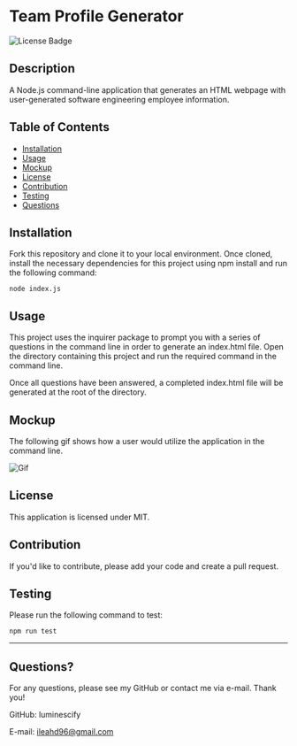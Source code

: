 # Team Profile Generator

![License Badge](https://img.shields.io/static/v1?label=License&message=MIT&color=success)

## Description

A Node.js command-line application that generates an HTML webpage with user-generated software engineering employee information.

## Table of Contents

- [Installation](#installation)
- [Usage](#usage)
- [Mockup](#mockup)
- [License](#license)
- [Contribution](#contribution)
- [Testing](#testing)
- [Questions](#questions)

## Installation
Fork this repository and clone it to your local environment. Once cloned, install the necessary dependencies for this project using npm install and run the following command:

```
node index.js
```

## Usage

This project uses the inquirer package to prompt you with a series of questions in the command line in order to generate an index.html file. Open the directory containing this project and run the required command in the command line. 

Once all questions have been answered, a completed index.html file will be generated at the root of the directory.

## Mockup

The following gif shows how a user would utilize the application in the command line.

![Gif](./assets/images/Mockup-TPG.gif)

## License

This application is licensed under MIT.

## Contribution

If you'd like to contribute, please add your code and create a pull request.

## Testing

Please run the following command to test:

```
npm run test
```

---

## Questions?
For any questions, please see my GitHub or contact me via e-mail. Thank you!

GitHub: luminescify

E-mail: ileahd96@gmail.com

